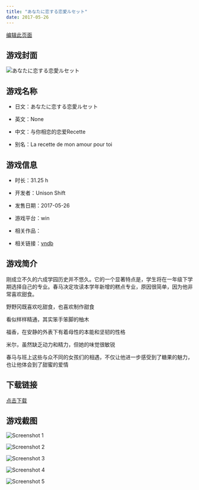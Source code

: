 ```yaml
---
title: "あなたに恋する恋愛ルセット"
date: 2017-05-26
---
```

[编辑此页面](https://github.com/ACG-3/ADV3-source/blob/main/source/_posts/%E3%81%82%E3%81%AA%E3%81%9F%E3%81%AB%E6%81%8B%E3%81%99%E3%82%8B%E6%81%8B%E6%84%9B%E3%83%AB%E3%82%BB%E3%83%83%E3%83%88.md)

## 游戏封面

![あなたに恋する恋愛ルセット](https%3A//pan.timero.xyz/onedrive/img_lib_001/%E3%81%82%E3%81%AA%E3%81%9F%E3%81%AB%E6%81%8B%E3%81%99%E3%82%8B%E6%81%8B%E6%84%9B%E3%83%AB%E3%82%BB%E3%83%83%E3%83%88_cover.avif)


## 游戏名称

- 日文：あなたに恋する恋愛ルセット
- 英文：None
- 中文：与你相恋的恋爱Recette

- 别名：La recette de mon amour pour toi


## 游戏信息

- 时长：31.25 h
- 开发者：Unison Shift
- 发售日期：2017-05-26
- 游戏平台：win
- 相关作品：

- 相关链接：[vndb](https://vndb.org/v20315)


## 游戏简介

刚成立不久的六成学园历史并不悠久。它的一个显著特点是，学生将在一年级下学期选择自己的专业。春马决定攻读本学年新增的糕点专业，原因很简单，因为他非常喜欢甜食。

野野冈既喜欢吃甜食，也喜欢制作甜食

看似样样精通，其实笨手笨脚的柚木

福香，在安静的外表下有着母性的本能和坚韧的性格

米尔，虽然缺乏动力和精力，但她的味觉很敏锐

春马与班上这些与众不同的女孩们的相遇，不仅让他进一步感受到了糖果的魅力，也让他体会到了甜蜜的爱情




## 下载链接

[点击下载](https://pan.timero.xyz/onedrive/adv_lib_001/%E3%81%82%E3%81%AA%E3%81%9F%E3%81%AB%E6%81%8B%E3%81%99%E3%82%8B%E6%81%8B%E6%84%9B%E3%83%AB%E3%82%BB%E3%83%83%E3%83%88)


## 游戏截图


![Screenshot 1](https%3A//pan.timero.xyz/onedrive/img_lib_001/%E3%81%82%E3%81%AA%E3%81%9F%E3%81%AB%E6%81%8B%E3%81%99%E3%82%8B%E6%81%8B%E6%84%9B%E3%83%AB%E3%82%BB%E3%83%83%E3%83%88_Screenshot_1.avif)

![Screenshot 2](https%3A//pan.timero.xyz/onedrive/img_lib_001/%E3%81%82%E3%81%AA%E3%81%9F%E3%81%AB%E6%81%8B%E3%81%99%E3%82%8B%E6%81%8B%E6%84%9B%E3%83%AB%E3%82%BB%E3%83%83%E3%83%88_Screenshot_2.avif)

![Screenshot 3](https%3A//pan.timero.xyz/onedrive/img_lib_001/%E3%81%82%E3%81%AA%E3%81%9F%E3%81%AB%E6%81%8B%E3%81%99%E3%82%8B%E6%81%8B%E6%84%9B%E3%83%AB%E3%82%BB%E3%83%83%E3%83%88_Screenshot_3.avif)

![Screenshot 4](https%3A//pan.timero.xyz/onedrive/img_lib_001/%E3%81%82%E3%81%AA%E3%81%9F%E3%81%AB%E6%81%8B%E3%81%99%E3%82%8B%E6%81%8B%E6%84%9B%E3%83%AB%E3%82%BB%E3%83%83%E3%83%88_Screenshot_4.avif)

![Screenshot 5](https%3A//pan.timero.xyz/onedrive/img_lib_001/%E3%81%82%E3%81%AA%E3%81%9F%E3%81%AB%E6%81%8B%E3%81%99%E3%82%8B%E6%81%8B%E6%84%9B%E3%83%AB%E3%82%BB%E3%83%83%E3%83%88_Screenshot_5.avif)

